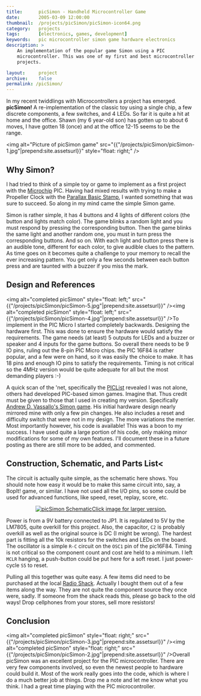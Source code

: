 ```yaml
---
title:      picSimon - Handheld Microcontroller Game
date:       2005-03-09 12:00:00
thumbnail:  /projects/picSimon/picSimon-icon64.png
category:   projects
tags:       [electronics, games, development]
keywords:   pic microcontroller simon game hardware electronics
description: >
    An implementation of the popular game Simon using a PIC
    microcontroller. This was one of my first and best microcontroller
    projects.

layout:     project
archive: 	false
permalink: /picSimon/
---
```

In my recent twiddlings with Microcontrollers a project has emerged.
<b>picSimon!</b> A re-implementation of the classic toy using a single
chip, a few discrete components, a few switches, and 4 LEDs. So far it
is quite a hit at home and the office. Shawn (my 6 year-old son) has
gotten up to about 6 moves, I have gotten 18 (once) and at the office
12-15 seems to be the range.


<img alt="Picture of picSimon game" src="{{"/projects/picSimon/picSimon-1.jpg"|prepend:site.assetsurl}}" style="float: right;" />

## Why Simon?

I had tried to think of a simple toy or game to implement as a first
project with the <a href="http://microchip.com">Microchip</a> PIC.
Having had mixed results with trying to make a Propeller Clock with the
<a href="http://parallax.com">Parallax Basic Stamp</a>, I wanted
something that was sure to succeed. So along in my mind came the simple
Simon game.

Simon is rather simple, it has 4 buttons and 4 lights of different
colors (the button and lights match color). The game blinks a random
light and you must respond by pressing the corresponding button. Then
the game blinks the same light and another random one, you must in turn
press the corresponding buttons. And so on. With each light and button
press there is an audible tone, different for each color, to give
audible clues to the pattern. As time goes on it becomes quite a
challenge to your memory to recall the ever increasing pattern. You get
only a few seconds between each button press and are taunted with a
buzzer if you miss the mark.

## Design and References
<img alt="completed picSimon" style="float: left;"
src="{{"/projects/picSimon/picSimon-5.jpg"|prepend:site.assetsurl}}"
/><img alt="completed picSimon" style="float: left;"
src="{{"/projects/picSimon/picSimon-4.jpg"|prepend:site.assetsurl}}"
/>To implement in the PIC Micro I started completely backwards. Designing
the hardware first. This was done to ensure the hardware would satisfy
the requirements. The game needs (at least) 5 outputs for LEDs and a
buzzer or speaker and 4 inputs for the game buttons. So overall there
needs to be 9 IO pins, ruling out the 8-pin PIC Micro chips. the PIC
16F84 is rather popular, and a few were on hand, so it was easily the
choice to make. It has 18 pins and enough IO pins to satisfy the
requirements. Timing is not critical so the 4MHz version would be quite
adequate for all but the most demanding players :-)

A quick scan of the 'net, specifically the <a
href="http://www.piclist.org">PICList</a> revealed I was not alone,
others had developed PIC-based simon games. Imagine that. Thus credit
must be given to those that I used in creating my version. Specifically
<a href="http://www.piclist.com/techref/piclist/simon/index.htm">Andrew
D. Vassallo's Simon game</a>. His initial hardware design nearly
mirrored mine with only a few pin changes. He also includes a reset and
difficulty switch that were not in my design. The more variations the
merrier. Most importantly however, his code is available! This was a
boon to my success. I have used quite a large portion of his code, only
making minor modifications for some of my own features. I'll document
these in a future posting as there are still more to be added, and
commented.

## Construction, Schematic, and Parts List<
The circuit is actually quite simple, as the schematic here shows. You
should note how easy it would be to make this same circuit into, say, a
BopIt! game, or similar. I have not used all the I/O pins, so some could
be used for advanced functions, like speed, reset, replay, score, etc.

<p style="text-align: center;"><a
href="{{"/projects/picSimon/picSimon-schematic847x783.png"|prepend:site.assetsurl}}"><img
alt="picSimon Schematic"
src="{{"/projects/picSimon/picSimon-schematic489x456.png"|prepend:site.assetsurl}}" />Click
image for larger version.</a></p>

Power is from a 9V battery connected to <span class="code">JP1</span>.
It is regulated to 5V by the LM7805, quite overkill for this project.
Also, the capacitor, <code>C2</code> is probably overkill as well as the
original source is DC (I might be wrong). The hardest part is fitting
all the 10k resistors for the switches and LEDs on the board. The
oscillator is a simple <code>R-C</code> circuit on the <code>OSC1</code>
pin of the pic16F84. Timing is not critical so the component count and
cost are held to a minimum. I left <code>MCLR</code> hanging, a
push-button could be put here for a soft reset. I just power-cycle
<code>S5</code> to reset.

Pulling all this together was quite easy. A few items did need to be
purchased at the local <a href="http://radioshack.com">Radio Shack</a>.
Actually I bought them out of a few items along the way. They are not
quite the component source they once were, sadly. If someone from the
shack reads this, please go back to the old ways! Drop cellphones from
your stores, sell more resistors!

## Conclusion
<img alt="completed picSimon" style="float: right;" src="{{"/projects/picSimon/picSimon-3.jpg"|prepend:site.assetsurl}}" /><img alt="completed picSimon" style="float: right;"
src="{{"/projects/picSimon/picSimon-2.jpg"|prepend:site.assetsurl}}" />Overall picSimon was an excellent project for the PIC microcontroller. There are very few
components involved, so even the newest people to hardware could build
it. Most of the work really goes into the code, which is where I do a
much better job at things. Drop me a note and let me know what you
think. I had a great time playing with the PIC microcontroller.

